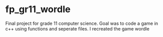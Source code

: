 # fp_gr11_wordle
Final project for grade 11 computer science.
Goal was to code a game in c++ using functions and seperate files. I recreated the game wordle
